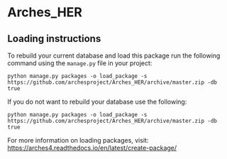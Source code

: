 # Arches_HER

## Loading instructions
To rebuild your current database and load this package run the following command using the `manage.py` file in your project:

```
python manage.py packages -o load_package -s https://github.com/archesproject/Arches_HER/archive/master.zip -db true
```

If you do not want to rebuild your database use the following:

```
python manage.py packages -o load_package -s https://github.com/archesproject/Arches_HER/archive/master.zip -db true
```

For more information on loading packages, visit: https://arches4.readthedocs.io/en/latest/create-package/
